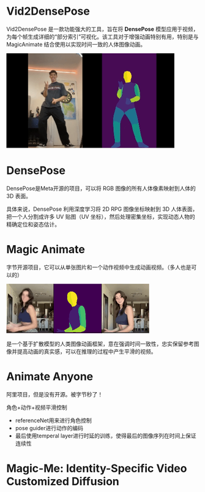 # Vid2DensePose

Vid2DensePose 是一款功能强大的工具，旨在将 **DensePose** 模型应用于视频，为每个帧生成详细的“部分索引”可视化。该工具对于增强动画特别有用，特别是与 MagicAnimate 结合使用以实现时间一致的人体图像动画。

![image-20240206095850385](images/image-20240206095850385.png)

# DensePose

DensePose是Meta开源的项目，可以将 RGB 图像的所有人体像素映射到人体的 3D 表面。

具体来说，DensePose 利用深度学习将 2D RPG 图像坐标映射到 3D 人体表面，把一个人分割成许多 UV 贴图（UV 坐标），然后处理密集坐标，实现动态人物的精确定位和姿态估计。

# Magic Animate 

字节开源项目，它可以从单张图片和一个动作视频中生成动画视频。（多人也是可以的）

![image-20240206101148923](images/image-20240206101148923.png)

是一个基于扩散模型的人类图像动画框架，意在强调时间一致性，忠实保留参考图像并提高动画的真实感，可以在推理的过程中产生平滑的视频。



# Animate Anyone

阿里项目，但是没有开源。被字节秒了！

角色+动作+视频平滑控制

* referenceNet用来进行角色控制
* pose guider进行动作的编码
* 最后使用temperal layer进行时延的训练，使得最后的图像序列在时间上保证连续性



# Magic-Me: Identity-Specific Video Customized Diffusion